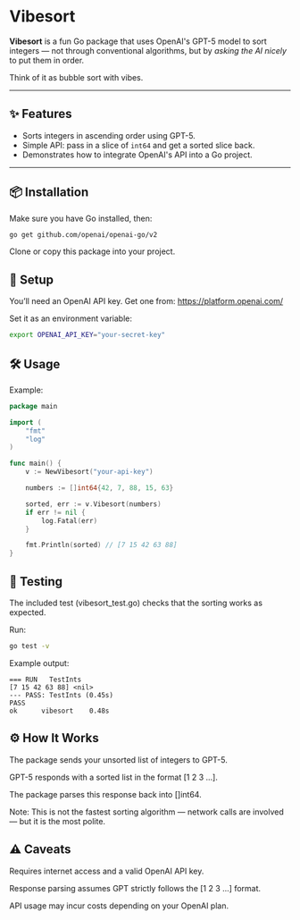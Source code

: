 # Vibesort

**Vibesort** is a fun Go package that uses OpenAI's GPT-5 model to sort integers — not through conventional algorithms, but by *asking the AI nicely* to put them in order.

Think of it as bubble sort with vibes.

---

## ✨ Features
- Sorts integers in ascending order using GPT-5.
- Simple API: pass in a slice of `int64` and get a sorted slice back.
- Demonstrates how to integrate OpenAI's API into a Go project.

---

## 📦 Installation

Make sure you have Go installed, then:

```bash
go get github.com/openai/openai-go/v2
```
Clone or copy this package into your project.

## 🔑 Setup
You’ll need an OpenAI API key.
Get one from: https://platform.openai.com/

Set it as an environment variable:

```bash
export OPENAI_API_KEY="your-secret-key"
```

## 🛠 Usage
Example:

```go 
package main

import (
	"fmt"
	"log"
)

func main() {
	v := NewVibesort("your-api-key")

	numbers := []int64{42, 7, 88, 15, 63}

	sorted, err := v.Vibesort(numbers)
	if err != nil {
		log.Fatal(err)
	}

	fmt.Println(sorted) // [7 15 42 63 88]
}
```

## 🧪 Testing
The included test (vibesort_test.go) checks that the sorting works as expected.

Run:

```bash
go test -v
```
Example output:

```
=== RUN   TestInts
[7 15 42 63 88] <nil>
--- PASS: TestInts (0.45s)
PASS
ok  	vibesort	0.48s
```

## ⚙️ How It Works
The package sends your unsorted list of integers to GPT-5.

GPT-5 responds with a sorted list in the format [1 2 3 ...].

The package parses this response back into []int64.

Note: This is not the fastest sorting algorithm — network calls are involved — but it is the most polite.

## ⚠️ Caveats
Requires internet access and a valid OpenAI API key.

Response parsing assumes GPT strictly follows the [1 2 3 ...] format.

API usage may incur costs depending on your OpenAI plan.

